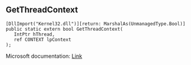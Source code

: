 ## GetThreadContext

```
[DllImport("Kernel32.dll")][return: MarshalAs(UnmanagedType.Bool)]
public static extern bool GetThreadContext(
   IntPtr hThread,
   ref CONTEXT lpContext
);
```

Microsoft documentation: [Link](https://docs.microsoft.com/en-us/windows/win32/api/processthreadsapi/nf-processthreadsapi-getthreadcontext)
